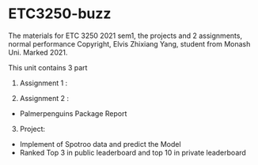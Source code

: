 # ETC3250-buzz
The materials for ETC 3250 2021 sem1, the projects and 2 assignments, normal performance
Copyright, Elvis Zhixiang Yang, student from Monash Uni. Marked 2021. 

This unit contains 3 part 

1. Assignment 1 : 

2. Assignment 2 :
+ Palmerpenguins Package Report 

3. Project:

+ Implement of Spotroo data and predict the Model 
+ Ranked Top 3 in public leaderboard and top 10 in private leaderboard 
